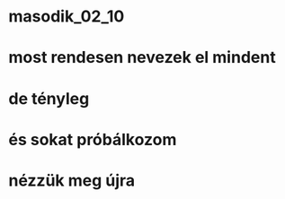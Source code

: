 # masodik_02_10
# most rendesen nevezek el mindent
# de tényleg
# és sokat próbálkozom
# nézzük meg újra
